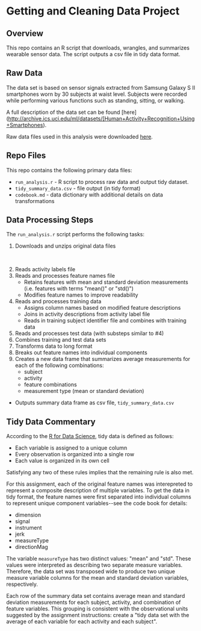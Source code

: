 # Getting and Cleaning Data Project

## Overview  
This repo contains an R script that downloads, wrangles, and summarizes wearable sensor data.  The script outputs a csv file in tidy data format.  
 
## Raw Data    

The data set is based on sensor signals extracted from Samsung Galaxy S II smartphones worn by 30 subjects at waist level.  Subjects were recorded while performing various functions such as standing, sitting, or walking.  
 
 A full description of the data set can be found [here]
(http://archive.ics.uci.edu/ml/datasets/[Human+Activity+Recognition+Using+Smartphones).
  
Raw data files used in this analysis were downloaded [here](https://d396qusza40orc.cloudfront.net/getdata%2Fprojectfiles%2FUCI%20HAR%20Dataset.zip).  
  
## Repo Files 
This repo contains the following primary data files:  
  
* `run_analysis.r` - R script to process raw data and output tidy dataset. 
* `tidy_summary_data.csv` - file output (in tidy format)
*  `codebook.md` - data dictionary with additional details on data transformations

## Data Processing Steps

The `run_analysis.r` script performs the following tasks:  
  
 1. Downloads and unzips original data files
 <br>
 
 2. Reads activity labels file
 3. Reads and processes feature names file
 	-  Retains features with mean and standard deviation measurements (i.e. features with terms "mean()" or "std()")
 	-  Modifies feature names to improve readability
 4. Reads and processes training data
	- Assigns column names based on modified feature descriptions
	- Joins in activity descriptions from activity label file
	- Reads in training subject identifier file and combines with training data
5. Reads and processes test data (with substeps similar to #4)
6. Combines training and test data sets
7. Transforms data to long format
8. Breaks out feature names into individual components
9. Creates a new data frame that summarizes average measurements for each of the following combinations:
	- subject
	- activity
	- feature combinations
	- measurement type (mean or standard deviation)
- Outputs summary data frame as csv file, `tidy_summary_data.csv`

## Tidy Data Commentary
According to the [R for Data Science](https://r4ds.had.co.nz/tidy-data.html), tidy data is defined as follows: 

-  Each variable is assigned to a unique column
-  Every observation is organized into a single row
-  Each value is organized in its own cell

Satisfying any two of these rules implies that the remaining rule is also met. 
 
For this assignment, each of the original feature names was interepreted to represent a composite description of multiple variables.  To get the data in tidy format, the feature names were first separated into individual columns to represent unique component variables--see the code book for details:  

- dimension
- signal
- instrument
- jerk
- measureType
- directionMag   

The variable `measureType` has two distinct values:  "mean" and "std". These values were interpreted as describing two separate measure variables.  Therefore, the data set was transposed wide to produce two unique measure variable columns for the mean and standard deviation variables, respectively.        

Each row of the summary data set contains average mean and standard deviation measurements for each subject, activity, and combination of feature variables.  This grouping is consistent with the observational units suggested by the assignment instructions: create a "tidy data set with the average of each variable for each activity and each subject".

 	 
 
  

 
 


 

